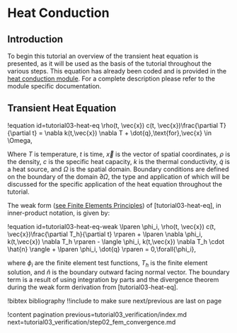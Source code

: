 # Heat Conduction

## Introduction

To begin this tutorial an overview of the transient heat equation is presented, as it will be
used as the basis of the tutorial throughout the various steps. This equation has already been
coded and is provided in the [heat conduction module](modules/heat_conduction/index.md). For
a complete description please refer to the module specific documentation.

## Transient Heat Equation

!equation id=tutorial03-heat-eq
\rho(t, \vec{x}) c(t, \vec{x})\frac{\partial T}{\partial t} = \nabla k(t,\vec{x}) \nabla T + \dot{q}\,\text{for}\,\vec{x} \in \Omega,

Where $T$ is temperature, $t$ is time, $\vec{x}$ is the vector of spatial coordinates, $\rho$ is the
density, $c$ is the specific heat capacity, $k$ is the thermal conductivity, $\dot{q}$ is a heat source,
and $\Omega$ is the spatial domain. Boundary conditions are defined on the boundary of the
domain $\partial \Omega$, the type and application of which will be discussed for the specific
application of the heat equation throughout the tutorial.

The weak form ([see Finite Elements Principles](finite_element_concepts/fem_principles.md)) of
[tutorial03-heat-eq], in inner-product notation, is given by:

!equation id=tutorial03-heat-eq-weak
\lparen \phi_i, \rho(t, \vec{x}) c(t, \vec{x})\frac{\partial T_h}{\partial t} \rparen +
\lparen \nabla \phi_i, k(t,\vec{x}) \nabla T_h \rparen -
\langle \phi_i, k(t,\vec{x}) \nabla T_h \cdot \hat{n} \rangle +
\lparen \phi_i, \dot{q} \rparen = 0\,\forall{\phi_i},

where $\phi_i$ are the finite element test functions, $T_h$ is the finite element solution, and
$\hat{n}$ is the boundary outward facing normal vector. The boundary term is a result of using
integration by parts and the divergence theorem during the weak form derivation from
[tutorial03-heat-eq].

!bibtex bibliography !!include to make sure next/previous are last on page

!content pagination previous=tutorial03_verification/index.md
                    next=tutorial03_verification/step02_fem_convergence.md
